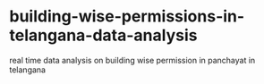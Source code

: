 # building-wise-permissions-in-telangana-data-analysis
real time data analysis on building wise permission in panchayat in telangana
